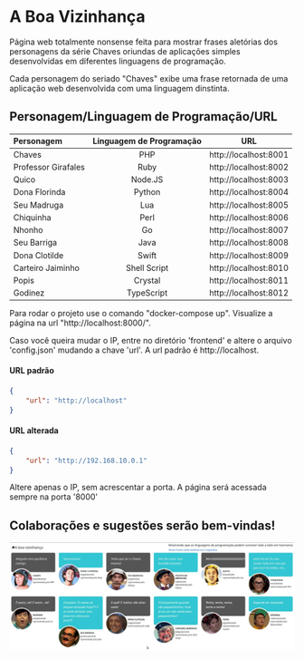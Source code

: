 # A Boa Vizinhança

Página web totalmente nonsense feita para mostrar frases aletórias dos personagens da série Chaves oriundas de aplicações simples desenvolvidas em diferentes linguagens de programação. 

Cada personagem do seriado "Chaves" exibe uma frase retornada de uma aplicação web desenvolvida com uma linguagem dinstinta. 

## Personagem/Linguagem de Programação/URL

| Personagem          | Linguagem de Programação |    URL                |
| :---                |            :---:         |    :---:              |
| Chaves              | PHP                      | http://localhost:8001 |
| Professor Girafales | Ruby                     | http://localhost:8002 |
| Quico               | Node.JS                  | http://localhost:8003 |
| Dona Florinda       | Python                   | http://localhost:8004 |
| Seu Madruga         | Lua                      | http://localhost:8005 |
| Chiquinha           | Perl                     | http://localhost:8006 |
| Nhonho              | Go                       | http://localhost:8007 |
| Seu Barriga         | Java                     | http://localhost:8008 |
| Dona Clotilde       | Swift                    | http://localhost:8009 |
| Carteiro Jaiminho   | Shell Script             | http://localhost:8010 |
| Popis               | Crystal                  | http://localhost:8011 |
| Godinez             | TypeScript               | http://localhost:8012 | 



Para rodar o projeto use o comando "docker-compose up". Visualize a página na url "http://localhost:8000/". 

Caso você queira mudar o IP, entre no diretório 'frontend' e altere o arquivo 'config.json' mudando a chave 'url'. 
A url padrão é http://localhost. 

#### URL padrão

```json
{
    "url": "http://localhost"
}
``` 

#### URL alterada

```json
{
    "url": "http://192.168.10.0.1"
}
``` 

Altere apenas o IP, sem acrescentar a porta. A página será acessada sempre na porta '8000'

## Colaborações e sugestões serão bem-vindas! 

![alt](screenshot.jpg)
